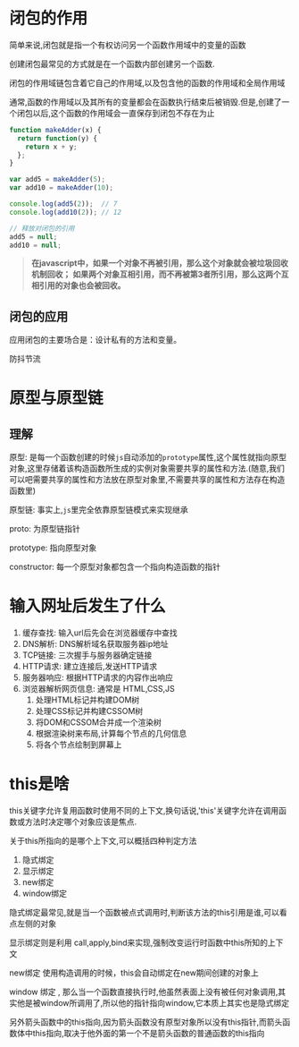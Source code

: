 # 闭包的作用

简单来说,闭包就是指一个有权访问另一个函数作用域中的变量的函数

创建闭包最常见的方式就是在一个函数内部创建另一个函数.

闭包的作用域链包含着它自己的作用域,以及包含他的函数的作用域和全局作用域

通常,函数的作用域以及其所有的变量都会在函数执行结束后被销毁.但是,创建了一个闭包以后,这个函数的作用域会一直保存到闭包不存在为止

```js
function makeAdder(x) {
  return function(y) {
    return x + y;
  };
}

var add5 = makeAdder(5);
var add10 = makeAdder(10);

console.log(add5(2));  // 7
console.log(add10(2)); // 12

// 释放对闭包的引用
add5 = null;
add10 = null;
```



>**在javascript中，如果一个对象不再被引用，那么这个对象就会被垃圾回收机制回收；**
>**如果两个对象互相引用，而不再被第3者所引用，那么这两个互相引用的对象也会被回收。** 

## 闭包的应用

 应用闭包的主要场合是：设计私有的方法和变量。 

防抖节流

# 原型与原型链

## 理解

原型: 是每一个函数创建的时候`js`自动添加的`prototype`属性,这个属性就指向原型对象,这里存储着该构造函数所生成的实例对象需要共享的属性和方法.(随意,我们可以吧需要共享的属性和方法放在原型对象里,不需要共享的属性和方法存在构造函数里)

原型链: 事实上,`js`里完全依靠原型链模式来实现继承

proto: 为原型链指针

prototype: 指向原型对象

constructor: 每一个原型对象都包含一个指向构造函数的指针



# 输入网址后发生了什么

1. 缓存查找: 输入url后先会在浏览器缓存中查找
2. DNS解析: DNS解析域名获取服务器ip地址
3. TCP链接: 三次握手与服务器确定链接
4. HTTP请求: 建立连接后,发送HTTP请求
5. 服务器响应: 根据HTTP请求的内容作出响应
6. 浏览器解析网页信息: 通常是 HTML,CSS,JS
   1. 处理HTML标记并构建DOM树
   2. 处理CSS标记并构建CSSOM树
   3. 将DOM和CSSOM合并成一个渲染树
   4. 根据渲染树来布局,计算每个节点的几何信息
   5. 将各个节点绘制到屏幕上



# this是啥

this关键字允许复用函数时使用不同的上下文,换句话说,'this'关键字允许在调用函数或方法时决定哪个对象应该是焦点.

关于this所指向的是哪个上下文,可以概括四种判定方法

1. 隐式绑定
2. 显示绑定
3. new绑定
4. window绑定

隐式绑定最常见,就是当一个函数被点式调用时,判断该方法的this引用是谁,可以看点左侧的对象

显示绑定则是利用 call,apply,bind来实现,强制改变运行时函数中this所知的上下文

new绑定  使用构造调用的时候，this会自动绑定在new期间创建的对象上 

window 绑定 , 那么当一个函数直接执行时,他虽然表面上没有被任何对象调用,其实他是被window所调用了,所以他的指针指向window,它本质上其实也是隐式绑定

另外箭头函数中的this指向,因为箭头函数没有原型对象所以没有this指针,而箭头函数体中this指向,取决于他外面的第一个不是箭头函数的普通函数的this指向